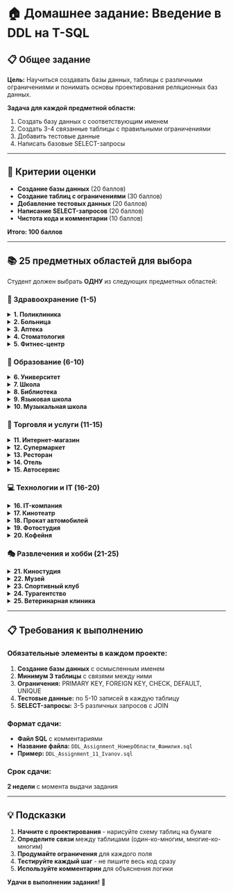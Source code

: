 # 🏠 Домашнее задание: Введение в DDL на T-SQL

## 📋 Общее задание

**Цель:** Научиться создавать базы данных, таблицы с различными ограничениями и понимать основы проектирования реляционных баз данных.

**Задача для каждой предметной области:** 
1. Создать базу данных с соответствующим именем
2. Создать 3-4 связанные таблицы с правильными ограничениями
3. Добавить тестовые данные
4. Написать базовые SELECT-запросы

---

## 🎯 Критерии оценки

- **Создание базы данных** (20 баллов)
- **Создание таблиц с ограничениями** (30 баллов) 
- **Добавление тестовых данных** (20 баллов)
- **Написание SELECT-запросов** (20 баллов)
- **Чистота кода и комментарии** (10 баллов)

**Итого: 100 баллов**

---

## 📚 25 предметных областей для выбора

Студент должен выбрать **ОДНУ** из следующих предметных областей:

### 🏥 Здравоохранение (1-5)

<details>
<summary><strong>1. Поликлиника</strong></summary>

**Сущности:**
- Пациенты (ФИО, дата рождения, пол, телефон)
- Врачи (ФИО, специальность, категория, стаж)
- Приемы (дата, время, пациент, врач, диагноз)
- Диагнозы (код, название, описание)

**Требования:**
- Связь врачей и приемов (один ко многим)
- Связь пациентов и приемов (один ко многим)
- Ограничения на дату приема (не может быть в будущем)
</details>

<details>
<summary><strong>2. Больница</strong></summary>

**Сущности:**
- Отделения (название, этаж, заведующий)
- Палаты (номер, отделение, количество мест)
- Пациенты (ФИО, диагноз, дата поступления)
- Медперсонал (ФИО, должность, отделение)

**Требования:**
- Связь отделений и палат (один ко многим)
- Ограничение на количество мест в палате (1-6)
- Уникальность номеров палат в пределах отделения
</details>

<details>
<summary><strong>3. Аптека</strong></summary>

**Сущности:**
- Лекарства (название, производитель, цена, срок годности)
- Поставщики (название, телефон, адрес)
- Продажи (дата, лекарство, количество, сумма)
- Рецепты (врач, пациент, лекарство, дата)

**Требования:**
- Связь лекарств и поставщиков (многие ко многим через промежуточную таблицу)
- Ограничение на срок годности лекарств
- Автоматический расчет суммы продажи
</details>

<details>
<summary><strong>4. Стоматология</strong></summary>

**Сущности:**
- Пациенты (ФИО, телефон, дата первого визита)
- Стоматологи (ФИО, специализация, график работы)
- Услуги (название, длительность, цена)
- Записи (дата, время, пациент, стоматолог, услуга)

**Требования:**
- Проверка на пересечение времени записей у стоматологов
- Связь услуг и стоматологов (какой врач какие услуги предоставляет)
- Ограничение на длительность услуги (15-180 минут)
</details>

<details>
<summary><strong>5. Фитнес-центр</strong></summary>

**Сущности:**
- Клиенты (ФИО, телефон, дата регистрации)
- Тренеры (ФИО, специализация, ставка)
- Абонементы (тип, цена, срок действия)
- Занятия (дата, время, тренер, тип тренировки)

**Требования:**
- Связь клиентов и абонементов (один ко многим)
- Проверка срока действия абонемента
- Ограничение на количество клиентов в групповом занятии
</details>

### 🏫 Образование (6-10)

<details>
<summary><strong>6. Университет</strong></summary>

**Сущности:**
- Студенты (ФИО, группа, год поступления)
- Преподаватели (ФИО, должность, кафедра)
- Курсы (название, семестр, кредиты)
- Оценки (студент, курс, дата, оценка)

**Требования:**
- Связь студентов и курсов (многие ко многим)
- Ограничение на оценку (2-5)
- Проверка на уникальность сдачи курса студентом
</details>

<details>
<summary><strong>7. Школа</strong></summary>

**Сущности:**
- Ученики (ФИО, класс, дата рождения)
- Учителя (ФИО, предмет, категория)
- Классы (номер, буква, классный руководитель)
- Предметы (название, часы в неделю)

**Требования:**
- Связь учителей и предметов (один ко многим)
- Ограничение на номер класса (1-11)
- Проверка на уникальность классного руководителя
</details>

<details>
<summary><strong>8. Библиотека</strong></summary>

**Сущности:**
- Книги (название, автор, год издания, ISBN)
- Читатели (ФИО, телефон, дата регистрации)
- Авторы (ФИО, страна, годы жизни)
- Выдача книг (читатель, книга, дата выдачи, срок возврата)

**Требования:**
- Связь книг и авторов (многие ко многим)
- Проверка на невозвращенные книги
- Ограничение на количество книг у одного читателя
</details>

<details>
<summary><strong>9. Языковая школа</strong></summary>

**Сущности:**
- Студенты (ФИО, уровень, дата начала обучения)
- Преподаватели (ФИО, язык, опыт работы)
- Курсы (язык, уровень, длительность, цена)
- Расписание (день, время, группа, преподаватель)

**Требования:**
- Связь студентов и курсов (многие ко многим)
- Проверка уровня преподавателя и курса
- Ограничение на размер группы (3-8 человек)
</details>

<details>
<summary><strong>10. Музыкальная школа</strong></summary>

**Сущности:**
- Ученики (ФИО, возраст, инструмент)
- Преподаватели (ФИО, инструмент, стаж)
- Инструменты (название, тип, стоимость аренды)
- Занятия (дата, время, ученик, преподаватель)

**Требования:**
- Связь преподавателей и инструментов (один ко многим)
- Проверка соответствия инструмента ученика и преподавателя
- Ограничение на длительность занятия (30-90 минут)
</details>

### 🛒 Торговля и услуги (11-15)

<details>
<summary><strong>11. Интернет-магазин</strong></summary>

**Сущности:**
- Товары (название, категория, цена, количество)
- Категории (название, описание)
- Заказы (номер, дата, клиент, статус)
- Клиенты (ФИО, email, телефон, адрес)

**Требования:**
- Связь товаров и заказов (многие ко многим через детали заказа)
- Ограничение на цену товара (> 0)
- Проверка уникальности email клиентов
</details>

<details>
<summary><strong>12. Супермаркет</strong></summary>

**Сущности:**
- Товары (название, отдел, цена, срок годности)
- Поставщики (название, контактное лицо, телефон)
- Продажи (чек, дата, кассир, сумма)
- Сотрудники (ФИО, должность, отдел, зарплата)

**Требования:**
- Связь товаров и поставщиков (один ко многим)
- Автоматический расчет суммы чека
- Ограничение на срок годности товаров
</details>

<details>
<summary><strong>13. Ресторан</strong></summary>

**Сущности:**
- Блюда (название, категория, цена, вес)
- Заказы (номер, стол, официант, сумма)
- Клиенты (имя, телефон, предпочтения)
- Повара (ФИО, специализация, смена)

**Требования:**
- Связь блюд и заказов (многие ко многим)
- Ограничение на вес порции (100-1000 грамм)
- Проверка доступности блюда на кухне
</details>

<details>
<summary><strong>14. Отель</strong></summary>

**Сущности:**
- Номера (номер, тип, этаж, цена за ночь)
- Гости (ФИО, паспорт, телефон, страна)
- Бронирования (дата заезда, дата выезда, номер, гость)
- Услуги (название, цена, описание)

**Требования:**
- Проверка на доступность номера при бронировании
- Расчет стоимости проживания автоматически
- Ограничение на этаж номера (1-25)
</details>

<details>
<summary><strong>15. Автосервис</strong></summary>

**Сущности:**
- Клиенты (ФИО, телефон, марка автомобиля)
- Услуги (название, цена, длительность)
- Заказы (дата, клиент, автомобиль, статус)
- Запчасти (название, цена, количество)

**Требования:**
- Связь заказов и услуг (многие ко многим)
- Расчет общей стоимости заказа
- Отслеживание остатка запчастей
</details>

### 💻 Технологии и IT (16-20)

<details>
<summary><strong>16. IT-компания</strong></summary>

**Сущности:**
- Сотрудники (ФИО, должность, отдел, зарплата)
- Проекты (название, клиент, срок, бюджет)
- Задачи (название, проект, исполнитель, статус)
- Отделы (название, руководитель, бюджет)

**Требования:**
- Связь сотрудников и проектов (многие ко многим)
- Проверка дедлайнов задач
- Ограничение на зарплату (в зависимости от должности)
</details>

<details>
<summary><strong>17. Кинотеатр</strong></summary>

**Сущности:**
- Фильмы (название, жанр, длительность, рейтинг)
- Сеансы (дата, время, зал, фильм)
- Билеты (место, ряд, сеанс, цена)
- Залы (номер, тип, количество мест)

**Требования:**
- Проверка на занятость места при продаже билета
- Связь фильмов и сеансов (один ко многим)
- Ограничение на рейтинг фильма (0-18+)
</details>

<details>
<summary><strong>18. Прокат автомобилей</strong></summary>

**Сущности:**
- Автомобили (марка, модель, год, госномер)
- Клиенты (ФИО, права, стаж, телефон)
- Прокаты (дата начала, дата окончания, автомобиль, клиент)
- Тарифы (тип, цена за день, условия)

**Требования:**
- Проверка доступности автомобиля при бронировании
- Расчет стоимости проката автоматически
- Ограничение на стаж вождения (> 2 лет)
</details>

<details>
<summary><strong>19. Фотостудия</strong></summary>

**Сущности:**
- Фотографы (ФИО, специализация, рейтинг)
- Клиенты (имя, телефон, предпочтения)
- Сессии (дата, время, фотограф, клиент, тип)
- Оборудование (название, тип, статус)

**Требования:**
- Проверка на занятость фотографа
- Связь сессий и оборудования (многие ко многим)
- Ограничение на длительность сессии (1-8 часов)
</details>

<details>
<summary><strong>20. Кофейня</strong></summary>

**Сущности:**
- Напитки (название, тип, размер, цена)
- Ингредиенты (название, единица измерения, количество)
- Заказы (номер, бариста, дата, сумма)
- Бариста (имя, смена, рейтинг)

**Требования:**
- Связь напитков и ингредиентов (рецепты)
- Контроль остатка ингредиентов
- Ограничение на размер напитка (S/M/L)
</details>

### 🎭 Развлечения и хобби (21-25)

<details>
<summary><strong>21. Киностудия</strong></summary>

**Сущности:**
- Фильмы (название, жанр, год, бюджет)
- Актеры (имя, страна, дата рождения)
- Съемочная группа (должность, имя, опыт)
- Сцены (номер, описание, длительность)

**Требования:**
- Связь фильмов и актеров (многие ко многим)
- Ограничение на бюджет фильма (> 0)
- Проверка на участие актера в сцене
</details>

<details>
<summary><strong>22. Музей</strong></summary>

**Сущности:**
- Экспонаты (название, эпоха, ценность, зал)
- Экскурсии (тема, гид, дата, длительность)
- Посетители (тип билета, дата посещения)
- Гид (ФИО, специализация, стаж)

**Требования:**
- Связь экскурсий и экспонатов (многие ко многим)
- Ограничение на размер группы экскурсии
- Учет количества посетителей по дням
</details>

<details>
<summary><strong>23. Спортивный клуб</strong></summary>

**Сущности:**
- Члены клуба (ФИО, тип членства, дата вступления)
- Тренеры (ФИО, вид спорта, квалификация)
- Соревнования (название, дата, вид спорта)
- Инвентарь (название, тип, статус)

**Требования:**
- Проверка срока действия членства
- Связь членов клуба и тренеров
- Учет использования инвентаря
</details>

<details>
<summary><strong>24. Турагентство</strong></summary>

**Сущности:**
- Туры (название, страна, длительность, цена)
- Клиенты (ФИО, паспорт, предпочтения)
- Бронирования (тур, клиент, дата вылета)
- Отели (название, звезды, страна)

**Требования:**
- Проверка доступности мест в туре
- Связь туров и отелей (один ко многим)
- Ограничение на длительность тура (1-30 дней)
</details>

<details>
<summary><strong>25. Ветеринарная клиника</strong></summary>

**Сущности:**
- Питомцы (кличка, вид, порода, возраст)
- Владельцы (ФИО, телефон, адрес)
- Врачи (ФИО, специализация, график)
- Приемы (дата, питомец, врач, диагноз)

**Требования:**
- Связь владельцев и питомцев (один ко многим)
- Ограничение на возраст питомца (> 0)
- Учет медицинской истории питомца
</details>

---

## 📋 Требования к выполнению

### Обязательные элементы в каждом проекте:
1. **Создание базы данных** с осмысленным именем
2. **Минимум 3 таблицы** с связями между ними
3. **Ограничения:** PRIMARY KEY, FOREIGN KEY, CHECK, DEFAULT, UNIQUE
4. **Тестовые данные:** по 5-10 записей в каждую таблицу
5. **SELECT-запросы:** 3-5 различных запросов с JOIN

### Формат сдачи:
- **Файл SQL** с комментариями
- **Название файла:** `DDL_Assignment_НомерОбласти_Фамилия.sql`
- **Пример:** `DDL_Assignment_11_Ivanov.sql`

### Срок сдачи:
**2 недели** с момента выдачи задания

---

## 💡 Подсказки

1. **Начните с проектирования** - нарисуйте схему таблиц на бумаге
2. **Определите связи** между таблицами (один-ко-многим, многие-ко-многим)
3. **Продумайте ограничения** для каждого поля
4. **Тестируйте каждый шаг** - не пишите весь код сразу
5. **Используйте комментарии** для объяснения логики

**Удачи в выполнении задания!** 🚀